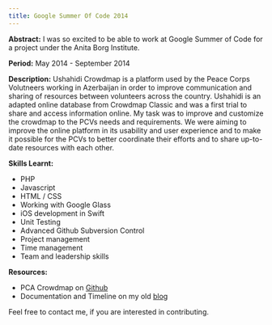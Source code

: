 ```yaml
---
title: Google Summer Of Code 2014
---
```


<strong>Abstract:</strong> I was so excited to be able to work at Google Summer of Code for a project under the Anita Borg Institute. 

<strong>Period:</strong> May 2014 - September 2014

<strong>Description:</strong> Ushahidi Crowdmap is a platform used by the Peace Corps Volutneers working in Azerbaijan in order to improve communication and sharing of resources between volunteers across the country. Ushahidi is an adapted online database from Crowdmap Classic and was a first trial to share and access information online. My task was to improve and customize the crowdmap to the PCVs needs and requirements. We were aiming to improve the online platform in its usability and user experience and  to make it possible for the PCVs to better coordinate their efforts and to share up-to-date resources with each other. 

<strong>Skills Learnt:</strong> 
* PHP 
* Javascript
* HTML / CSS
* Working with Google Glass
* iOS development in Swift
* Unit Testing
* Advanced Github Subversion Control
* Project management
* Time management
* Team and leadership skills

<strong>Resources:</strong> 
<ul> 
<li> PCA Crowdmap on <a href="https://github.com/systers/crowdmap">Github</a></li>
<li> Documentation and Timeline on my old <a href="https://jengeeks.wordpress.com/gsoc-2014/">blog</a></li>

</ul>

Feel free to contact me, if you are interested in contributing.